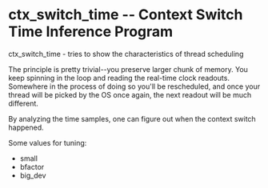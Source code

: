 ctx_switch_time -- Context Switch Time Inference Program
=============

ctx_switch_time - tries to show the characteristics of thread scheduling

The principle is pretty trivial--you preserve larger chunk of memory.
You keep spinning in the loop and reading the real-time clock readouts.
Somewhere in the process of doing so you'll be rescheduled, and once your
thread will be picked by the OS once again, the next readout will be
much different.

By analyzing the time samples, one can figure out when the context switch 
happened.

Some values for tuning:
- small
- bfactor
- big_dev

